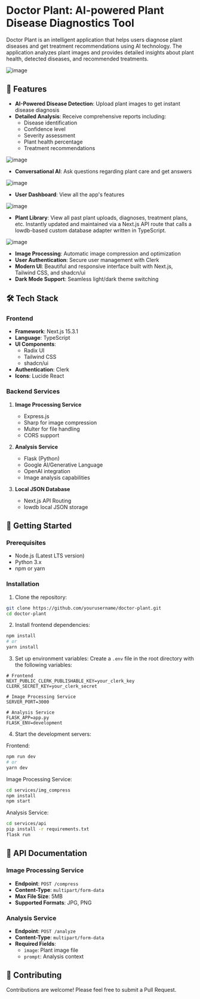# Doctor Plant: AI-powered Plant Disease Diagnostics Tool

Doctor Plant is an intelligent application that helps users diagnose plant diseases and get treatment recommendations using AI technology. The application analyzes plant images and provides detailed insights about plant health, detected diseases, and recommended treatments.

![image](public/assets/home.png)

## 🌟 Features

- **AI-Powered Disease Detection**: Upload plant images to get instant disease diagnosis
- **Detailed Analysis**: Receive comprehensive reports including:
  - Disease identification
  - Confidence level
  - Severity assessment
  - Plant health percentage
  - Treatment recommendations

![image](public/assets/diagnose.png)

- **Conversational AI**: Ask questions regarding plant care and get answers

![image](public/assets/chat.png)

- **User Dashboard**: View all the app's features

![image](public/assets/dashboard.png)

- **Plant Library**: View all past plant uploads, diagnoses, treatment plans, etc. Instantly updated and maintained via a Next.js API route that calls a lowdb-based custom database adapter written in TypeScript.

![image](public/assets/library.png)


- **Image Processing**: Automatic image compression and optimization
- **User Authentication**: Secure user management with Clerk
- **Modern UI**: Beautiful and responsive interface built with Next.js, Tailwind CSS, and shadcn/ui
- **Dark Mode Support**: Seamless light/dark theme switching

## 🛠️ Tech Stack

### Frontend
- **Framework**: Next.js 15.3.1
- **Language**: TypeScript
- **UI Components**: 
  - Radix UI
  - Tailwind CSS
  - shadcn/ui
- **Authentication**: Clerk
- **Icons**: Lucide React

### Backend Services
1. **Image Processing Service**
   - Express.js
   - Sharp for image compression
   - Multer for file handling
   - CORS support

2. **Analysis Service**
   - Flask (Python)
   - Google AI/Generative Language
   - OpenAI integration
   - Image analysis capabilities

3. **Local JSON Database**
   - Next.js API Routing
   - lowdb local JSON storage
## 🚀 Getting Started

### Prerequisites
- Node.js (Latest LTS version)
- Python 3.x
- npm or yarn

### Installation

1. Clone the repository:
```bash
git clone https://github.com/yourusername/doctor-plant.git
cd doctor-plant
```

2. Install frontend dependencies:
```bash
npm install
# or
yarn install
```

3. Set up environment variables:
Create a `.env` file in the root directory with the following variables:
```env
# Frontend
NEXT_PUBLIC_CLERK_PUBLISHABLE_KEY=your_clerk_key
CLERK_SECRET_KEY=your_clerk_secret

# Image Processing Service
SERVER_PORT=3000

# Analysis Service
FLASK_APP=app.py
FLASK_ENV=development
```

4. Start the development servers:

Frontend:
```bash
npm run dev
# or
yarn dev
```

Image Processing Service:
```bash
cd services/img_compress
npm install
npm start
```

Analysis Service:
```bash
cd services/api
pip install -r requirements.txt
flask run
```

## 📝 API Documentation

### Image Processing Service
- **Endpoint**: `POST /compress`
- **Content-Type**: `multipart/form-data`
- **Max File Size**: 5MB
- **Supported Formats**: JPG, PNG

### Analysis Service
- **Endpoint**: `POST /analyze`
- **Content-Type**: `multipart/form-data`
- **Required Fields**: 
  - `image`: Plant image file
  - `prompt`: Analysis context

## 🤝 Contributing

Contributions are welcome! Please feel free to submit a Pull Request.